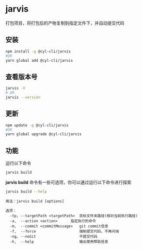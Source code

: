 # jarvis
打包项目，将打包后的产物复制到指定文件下，并自动提交代码
## 安装
```sh
npm install -g @cyl-cli/jarvis
#OR
yarn global add @cyl-cli/jarvis
```
## 查看版本号
```sh
jarvis -V
# OR
jarvis --version
```
## 更新
```sh
npm update -g @cyl-cli/jarvis
#OR
yarn global upgrade @cyl-cli/jarvis
```

## 功能
运行以下命令
```sh
jarvis build
```
**jarvis build** 命令有一些可选项，你可以通过运行以下命令进行探索
```sh
jarvis build --help
```

```
用法：jarvis build [options]

选项：
  -tp, --targetPath <targetPath>  目标文件夹路径(相对当前执行路径)
  -a,  --action <action>      指定执行的命令
  -m,  --commit <commitMessage>   git commit信息
  -f,  --force                    强制提交代码，不再问询
  -ng, --noGit                    不提交代码
  -h,  --help                     输出使用帮助信息
```
